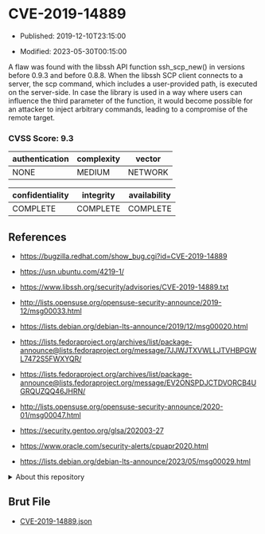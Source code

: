 # CVE-2019-14889

- Published: 2019-12-10T23:15:00

- Modified: 2023-05-30T00:15:00

A flaw was found with the libssh API function ssh_scp_new() in versions before 0.9.3 and before 0.8.8. When the libssh SCP client connects to a server, the scp command, which includes a user-provided path, is executed on the server-side. In case the library is used in a way where users can influence the third parameter of the function, it would become possible for an attacker to inject arbitrary commands, leading to a compromise of the remote target.

### CVSS Score: **9.3**

| authentication | complexity | vector |
| --- | --- | --- |
| NONE | MEDIUM | NETWORK |

| confidentiality | integrity | availability |
| --- | --- | --- |
| COMPLETE | COMPLETE | COMPLETE |

## References

* https://bugzilla.redhat.com/show_bug.cgi?id=CVE-2019-14889

* https://usn.ubuntu.com/4219-1/

* https://www.libssh.org/security/advisories/CVE-2019-14889.txt

* http://lists.opensuse.org/opensuse-security-announce/2019-12/msg00033.html

* https://lists.debian.org/debian-lts-announce/2019/12/msg00020.html

* https://lists.fedoraproject.org/archives/list/package-announce@lists.fedoraproject.org/message/7JJWJTXVWLLJTVHBPGWL7472S5FWXYQR/

* https://lists.fedoraproject.org/archives/list/package-announce@lists.fedoraproject.org/message/EV2ONSPDJCTDVORCB4UGRQUZQQ46JHRN/

* http://lists.opensuse.org/opensuse-security-announce/2020-01/msg00047.html

* https://security.gentoo.org/glsa/202003-27

* https://www.oracle.com/security-alerts/cpuapr2020.html

* https://lists.debian.org/debian-lts-announce/2023/05/msg00029.html

<details>
<summary>About this repository</summary> 

  This repository is part of the project [Live Hack CVE](https://github.com/Live-Hack-CVE). Main website can be found [www.live-hack.org](https://www.live-hack.org) 
  
  Made by [Sn0wAlice](https://github.com/Sn0wAlice) for the people that care about security and need to have a feed of the latest CVEs. Hope you enjoy it, don't forget to star the repo and follow me on [Twitter](https://twitter.com/Sn0wAlice) and [Github](https://github.com/Sn0wAlice). And that is my [personnal website](https://www.alice-snow.me/)

  - [Home Page](https://github.com/Live-Hack-CVE)
  - [Framework](https://github.com/Live-Hack-CVE/cve-framework)
  - [CVE database](https://github.com/Live-Hack-CVE/full_database)
  - [Changelog](https://github.com/Live-Hack-CVE/Changelog)
</details>

## Brut File

* [CVE-2019-14889.json](https://raw.githubusercontent.com/Live-Hack-CVE/full_database/main/cves/2019/CVE-2019-14889.json)


